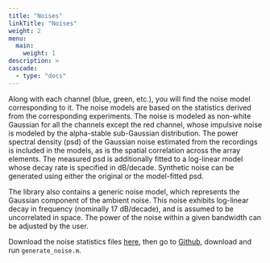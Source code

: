 ```yaml
---
title: "Noises"
linkTitle: "Noises"
weight: 2
menu:
  main:
    weight: 1
description: >
cascade:
  - type: "docs"
---
```


Along with each channel (blue, green, etc.), you will find the noise model corresponding to it. The noise models are based on the statistics derived from the corresponding experiments. The noise is modeled as non-white Gaussian for all the channels except the red channel, whose impulsive noise is modeled by the alpha-stable sub-Gaussian distribution. The power spectral density (psd) of the Gaussian noise estimated from the recordings is included in the models, as is the spatial correlation across the array elements. The measured psd is additionally fitted to a log-linear model whose decay rate is specified in dB/decade. Synthetic noise can be generated using either the original or the model-fitted psd. 

The library also contains a generic noise model, which represents the Gaussian component of the ambient noise. This noise exhibits log-linear decay in frequency (nominally 17 dB/decade), and is assumed to be uncorrelated in space. The power of the noise within a given bandwidth can be adjusted by the user.

Download the noise statistics files [here](), then go to [Github](), download and run `generate_noise.m`.

